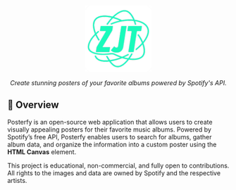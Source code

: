 <p align="center">
  <img src="public/ico.png" width="150" height="150" alt="Posterfy Logo">
</p>

<p align="center">
  <em>Create stunning posters of your favorite albums powered by Spotify's API.</em>
</p>

## 🔭 **Overview**

Posterfy is an open-source web application that allows users to create visually appealing posters for their favorite music albums. Powered by Spotify’s free API, Posterfy enables users to search for albums, gather album data, and organize the information into a custom poster using the **HTML Canvas** element.

This project is educational, non-commercial, and fully open to contributions. All rights to the images and data are owned by Spotify and the respective artists.
